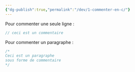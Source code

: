 ```yaml
---
{"dg-publish":true,"permalink":"/dev/1-commenter-en-c/"}
---
```


Pour commenter une seule ligne :
```C
// ceci est un commentaire
```

Pour commenter un paragraphe :
```C
/*
Ceci est un paragraphe
sous forme de commentaire
*/
```